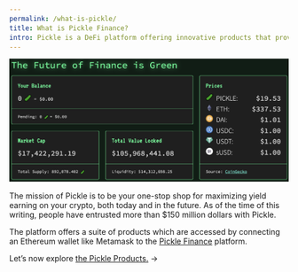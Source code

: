 ```yaml
---
permalink: /what-is-pickle/
title: What is Pickle Finance?
intro: Pickle is a DeFi platform offering innovative products that provide yield on your crypto!
---
```


![](/images/2020-10-08-home.png)

The mission of Pickle is to be your one-stop shop for maximizing yield earning on your crypto, both today and in the future. As of the time of this writing, people have entrusted more than $150 million dollars with Pickle.

The platform offers a suite of products which are accessed by connecting an Ethereum wallet like Metamask to the [Pickle Finance](https://app.pickle.finance) platform.

Let’s now explore [the Pickle Products.](/products/) →